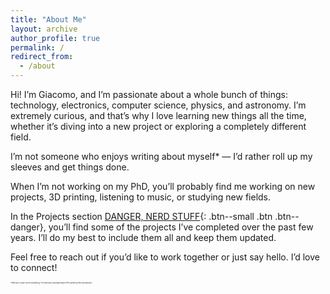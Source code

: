 ```yaml
---
title: "About Me"
layout: archive
author_profile: true
permalink: /
redirect_from:
  - /about
---
```

<script>
  document.addEventListener('DOMContentLoaded', function() {
    var currentUrl = window.location.pathname;
    var navLinks = document.querySelectorAll('.visible-links a');
    navLinks.forEach(function(link) {
      if (link.getAttribute('href') === '/') {
        link.textContent = 'This Page';
        // // Optionally add a class to highlight it
        // link.parentElement.classList.add('current-page');
      }
    });
  });
</script>
<!-- 
2. About Me
	•	Biography: Share your story, including your background, education, and how you got into your field. Keep it professional but add personal touches.
	•	Mission and Values: Explain what drives you professionally or personally, and what values are important to you.
	•	Fun Facts or Hobbies: Include a few personal details that show your personality—hobbies, passions, or interesting trivia.

Tips for Writing:

	•	Be Authentic: Write in your own voice, and let your personality shine through.
	•	Keep it Simple: Clear, concise language works best. Avoid jargon unless it’s relevant to your audience.
	•	Use Visuals: Include images, graphics, or videos where appropriate to make the content more engaging.
	•	Call to Action: Encourage visitors to take a specific action, like contacting you, viewing your portfolio, or following you on social media. -->


Hi! I’m Giacomo, and I’m passionate about a whole bunch of things: technology, electronics, computer science, physics, and astronomy. I’m extremely curious, and that’s why I love learning new things all the time, whether it’s diving into a new project or exploring a completely different field.

I’m not someone who enjoys writing about myself* — I’d rather roll up my sleeves and get things done.

When I’m not working on my PhD, you’ll probably find me working on new projects, 3D printing, listening to music, or studying new fields.

In the Projects section [DANGER, NERD STUFF](/projects/){: .btn--small .btn .btn--danger}, you’ll find some of the projects I’ve completed over the past few years. I’ll do my best to include them all and keep them updated.

Feel free to reach out if you’d like to work together or just say hello. I’d love to connect!

<span style="font-size: 0.2em;">*And just in case you’re wondering, I’ve obviously used generative AI to polish up this introduction.</span>
